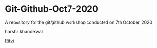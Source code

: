 # Git-Github-Oct7-2020
A repository for the git/github workshop conducted on 7th October, 2020 

harsha khandelwal


[Ritvi](ww.instagram.com/frenzy.wors)

